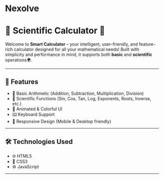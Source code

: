 # Nexolve

# 🧠 Scientific Calculator 🧮

Welcome to **Smart Calculator** – your intelligent, user-friendly, and feature-rich calculator designed for all your mathematical needs! Built with simplicity and performance in mind, it supports both **basic** and **scientific** operations🌍.

---

## 🚀 Features

- 🔢 Basic Arithmetic (Addition, Subtraction, Multiplication, Division)
- 🧪 Scientific Functions (Sin, Cos, Tan, Log, Exponents, Roots, Inverse, etc.)
- 🎨 Animated & Colorful UI
- ⌨️ Keyboard Support
- 📱 Responsive Design (Mobile & Desktop friendly)

---

## 🛠️ Technologies Used

- 🌐 HTML5
- 🎨 CSS3
- ⚙️ JavaScript 

---
